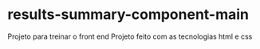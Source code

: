 # results-summary-component-main
Projeto para treinar o front end 
Projeto feito com as tecnologias html e css

